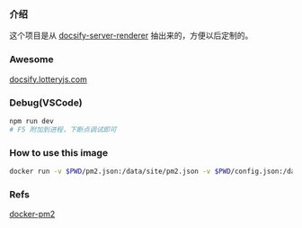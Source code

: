
### 介绍

这个项目是从 [docsify-server-renderer](https://github.com/docsifyjs/docsify/tree/develop/packages/docsify-server-renderer) 抽出来的，方便以后定制的。

### Awesome

[docsify.lotteryjs.com](https://github.com/lotteryjs/docsify.lotteryjs.com)

### Debug(VSCode)
```sh
npm run dev 
# F5 附加到进程，下断点调试即可
```

### How to use this image

```sh
docker run -v $PWD/pm2.json:/data/site/pm2.json -v $PWD/config.json:/data/site/config.json -v $PWD/template.html:/data/site/template.html -p 4000:4000 lotteryjs/docs-ssr
```

### Refs

[docker-pm2](https://github.com/keymetrics/docker-pm2)